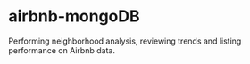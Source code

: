 # airbnb-mongoDB
Performing neighborhood analysis, reviewing trends and listing performance on Airbnb data.
